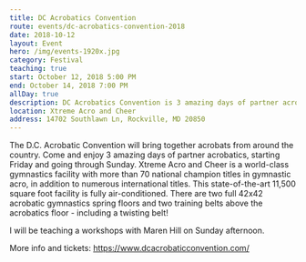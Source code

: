 ```yaml
---
title: DC Acrobatics Convention
route: events/dc-acrobatics-convention-2018
date: 2018-10-12
layout: Event
hero: /img/events-1920x.jpg
category: Festival
teaching: true
start: October 12, 2018 5:00 PM
end: October 14, 2018 7:00 PM
allDay: true
description: DC Acrobatics Convention is 3 amazing days of partner acrobatics.
location: Xtreme Acro and Cheer
address: 14702 Southlawn Ln, Rockville, MD 20850
---
```


The D.C. Acrobatic Convention will bring together acrobats from around the country. Come and enjoy 3 amazing days of partner acrobatics, starting Friday and going through Sunday. Xtreme Acro and Cheer is a world-class gymnastics facility with more than 70 national champion titles in gymnastic acro, in addition to numerous international titles. This state-of-the-art 11,500 square foot facility is fully air-conditioned. There are two full 42x42 acrobatic gymnastics spring floors and two training belts above the acrobatics floor - including a twisting belt!

I will be teaching a workshops with Maren Hill on Sunday afternoon.

More info and tickets:
https://www.dcacrobaticconvention.com/